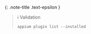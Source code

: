 <!-- LOCATION -->
<!-- _includes/components/appium/ -->

<!-- INCLUDE -->
<!-- components/appium/plugin-validation.md -->


<!-- MAIN CONTENT -->

{: .note-title .text-epsilon }
> ℹ️ Validation
>
> ```shell
> appium plugin list --installed
> ```
